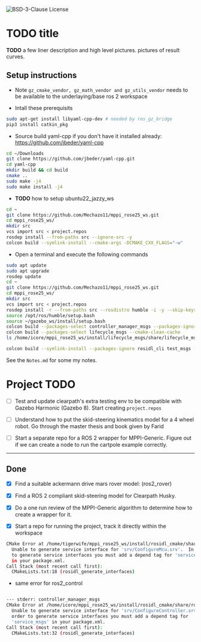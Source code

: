 ![BSD-3-Clause License](https://img.shields.io/badge/License-BSD%203--Clause-blue.svg)
# TODO title

**TODO** a few liner description and high level pictures. pictures of result curves.

## Setup instructions

* Note ```gz_cmake_vendor, gz_math_vendor and gz_utils_vendor``` needs to be available to the underlaying/base ros 2 workspace

* Intall these prerequisits

```bash
sudo apt-get install libyaml-cpp-dev # needed by ros_gz_bridge
pip3 install catkin_pkg
```

* Source build yaml-cpp if you don't have it installed already: https://github.com/jbeder/yaml-cpp

```bash
cd ~/Downloads
git clone https://github.com/jbeder/yaml-cpp.git
cd yaml-cpp
mkdir build && cd build
cmake ..
sudo make -j4
sudo make install -j4
```

* **TODO** how to setup ubuntu22_jazzy_ws

```bash
cd ~
git clone https://github.com/Mechazo11/mppi_rose25_ws.git
cd mppi_rose25_ws/
mkdir src
vcs import src < project.repos
rosdep install --from-paths src --ignore-src -y
colcon build --symlink-install --cmake-args -DCMAKE_CXX_FLAGS="-w"
```

* Open a terminal and execute the following commands

```bash
sudo apt update
sudo apt upgrade
rosdep update
cd ~
git clone https://github.com/Mechazo11/mppi_rose25_ws.git
cd mppi_rose25_ws/
mkdir src
vcs import src < project.repos
rosdep install -r --from-paths src --rosdistro humble -i -y --skip-keys "ros-humble-rosidl ros-humble-rcutils ros-humble-rcl-interfaces"
source /opt/ros/humble/setup.bash
source ~/gazebo_ws/install/setup.bash
colcon build --packages-select controller_manager_msgs --packages-ignore  rosidl_cli test_msgs
colcon build --packages-select lifecycle_msgs --cmake-clean-cache
ls /home/icore/mppi_rose25_ws/install/lifecycle_msgs/share/lifecycle_msgs/msg/

colcon build --symlink-install --packages-ignore rosidl_cli test_msgs --cmake-args -DCMAKE_CXX_FLAGS="-w"

```


See the ```Notes.md``` for some my notes.

# Project TODO

* [ ] Test and update clearpath's extra testing env to be compatible with Gazebo Harmonic (Gazebo 8). Start creating ```project.repos```

* [ ] Understand how to put the skid-steering kinematics model for a 4 wheel robot. Go through the master thesis and book given by Farid

* [ ] Start a separate repo for a ROS 2 wrapper for MPPI-Generic. Figure out if we can create a node to run the cartpole example correctly.

---

## Done

* [x] Find a suitable ackermann drive mars rover model: (ros2_rover)
* [x] Find a ROS 2 compliant skid-steering model for Clearpath Husky.
* [x] Do a one run review of the MPPI-Generic algorithm to determine how to create a wrapper for it.
* [x] Start a repo for running the project, track it directly within the workspace


```bash
CMake Error at /home/tigerwife/mppi_rose25_ws/install/rosidl_cmake/share/rosidl_cmake/cmake/rosidl_generate_interfaces.cmake:178 (message):
  Unable to generate service interface for 'srv/ConfigureMcu.srv'.  In order
  to generate service interfaces you must add a depend tag for 'service_msgs'
  in your package.xml.
Call Stack (most recent call first):
  CMakeLists.txt:18 (rosidl_generate_interfaces)
```

* same error for ros2_control

```bash

--- stderr: controller_manager_msgs                                                                            
CMake Error at /home/icore/mppi_rose25_ws/install/rosidl_cmake/share/rosidl_cmake/cmake/rosidl_generate_interfaces.cmake:178 (message):
  Unable to generate service interface for 'srv/ConfigureController.srv'.  In
  order to generate service interfaces you must add a depend tag for
  'service_msgs' in your package.xml.
Call Stack (most recent call first):
  CMakeLists.txt:32 (rosidl_generate_interfaces)

```